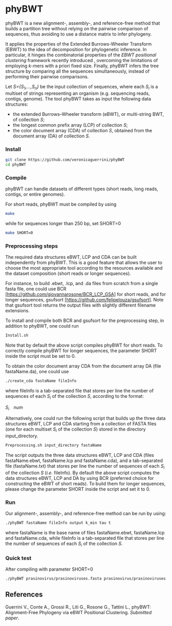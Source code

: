# phyBWT

phyBWT is a new alignment-, assembly-, and reference-free method that builds a partition tree without relying on the pairwise comparison of sequences, thus avoiding to use a distance matrix to infer phylogeny.

It applies the properties of the Extended Burrows-Wheeler Transform (EBWT) to the idea of decomposition for phylogenetic inference. 
In particular, it hinges the combinatorial properties of the *EBWT positional clustering* framework recently introduced , overcoming the limitations of employing *k*-mers with a priori fixed size. 
Finally, phyBWT infers the tree structure by comparing all the sequences simultaneously, instead of performing their pairwise comparisons.

Let *S={S<sub>1</sub>,...,S<sub>n</sub>}* be the input collection of sequences, where each *S<sub>i</sub>* is a multiset of strings representing an organism (e.g. sequencing reads, contigs, genome). The tool phyBWT takes as input the following data structures:
- the extended Burrows–Wheeler transform (eBWT), or multi-string BWT, of collection *S*;
- the longest common prefix array (LCP) of collection *S*;
- the color document array (CDA) of collection *S*, obtained from the document array (DA) of collection *S*.

### Install

```sh
git clone https://github.com/veronicaguerrini/phyBWT
cd phyBWT
```

### Compile
phyBWT can handle datasets of different types (short reads, long reads, contigs, or entire genomes). 

For short reads, phyBWT must be compiled by using

```sh
make
```
while for sequences longer than 250 bp, set SHORT=0

```sh
make SHORT=0
```

### Preprocessing steps

The required data structures eBWT, LCP and CDA can be built independently from phyBWT. 
This is a good feature that allows the user to choose the most appropriate tool according to the resources available and the dataset composition (short reads or longer sequences).

For instance, to build .ebwt, .lcp, and .da files from scratch from a single fasta file, one could use BCR [https://github.com/giovannarosone/BCR_LCP_GSA] for short reads, and for longer sequences, gsufsort [https://github.com/felipelouza/gsufsort]. Note that gsufsort tool returns the output files with slightly different filename extensions.

To install and compile both BCR and gsufsort for the preprocessing step, in addition to phyBWT, one could run

```sh
Install.sh
```
Note that by default the above script compiles phyBWT for short reads. To correctly compile phyBWT for longer sequences, the parameter SHORT inside the script must be set to 0.

To obtain the color document array CDA from the document array DA (file fastaName.da), one could use

```sh
./create_cda fastaName fileInfo
```
where fileInfo is a tab-separated file that stores per line the number of sequences of each *S<sub>i</sub>* of the collection *S*, according to the format:

*S<sub>i</sub>&emsp;num*

Alternatively, one could run the following script that builds up the three data structures eBWT, LCP and CDA starting from a collection of FASTA files (one for each multiset *S<sub>i</sub>* of the collection *S*) stored in the directory input_directory.

```sh
Preprocessing.sh input_directory fastaName
```

The script outputs the three data structures eBWT, LCP and CDA (files fastaName.ebwt, fastaName.lcp and fastaName.cda), and a tab-separated file (fastaName.txt) that stores per line the number of sequences of each *S<sub>i</sub>* of the collection *S* (*i.e.* fileInfo). 
By default the above script computes the data structures eBWT, LCP and DA by using BCR (preferred choice for constructing the eBWT of short reads). To build them for longer sequences, please change the parameter SHORT inside the script and set it to 0.

### Run

Our alignment-, assembly-, and reference-free method can be run by using:

```sh
./phyBWT fastaName fileInfo output k_min tau t
```
where fastaName is the base name of files fastaName.ebwt, fastaName.lcp and fastaName.cda, while fileInfo is a tab-separated file that stores per line the number of sequences of each *S<sub>i</sub>* of the collection *S*.

### Quick test

After compiling with parameter SHORT=0

```sh
./phyBWT prasinovirus/prasinoviruses.fasta prasinovirus/prasinoviruses.txt prasino.out 13 0.5 7
```

## References

Guerrini V., Conte A., Grossi R., Liti G., Rosone G., Tattini L., phyBWT: Alignment-Free Phylogeny via eBWT Positional Clustering. *Submitted paper*.
